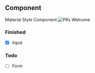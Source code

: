 ## Component
Material Style Component
<img src="https://img.shields.io/badge/PRs-welcome-brightgreen.svg?style=flat-square" alt="PRs Welcome">

### Finished
- [x] Input

### Todo
- [ ] Form
